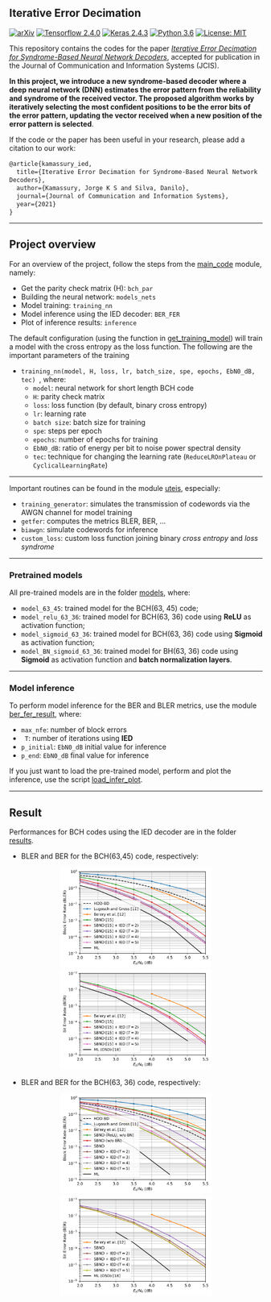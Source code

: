 ## Iterative Error Decimation

[![arXiv](https://img.shields.io/badge/stat.ML-arXiv%3A2006.08437-B31B1B.svg)](https://arxiv.org/abs/2012.00089)
[![Tensorflow 2.4.0](https://img.shields.io/badge/tensorflow-2.4.0-orange.svg)](https://www.tensorflow.org/)
[![Keras 2.4.3](https://img.shields.io/badge/keras-2.4.3-red.svg)](https://keras.io/)
[![Python 3.6](https://img.shields.io/badge/python-3.6.10-blue.svg)](https://www.python.org/)
[![License: MIT](https://img.shields.io/badge/License-MIT-green.svg)](https://github.com/Kamassury/IED/blob/main/LICENSE)

This repository contains the codes for the paper [*Iterative Error Decimation for Syndrome-Based Neural Network Decoders*](https://arxiv.org/abs/2012.00089), accepted for publication in the Journal of Communication and Information Systems (JCIS).

**In this project, we introduce a new syndrome-based decoder where a deep neural network (DNN) estimates the error pattern from the reliability and syndrome of the received vector. The proposed algorithm works by iteratively selecting the most confident positions to be the error bits of the error pattern, updating the vector received when a new position of the error pattern is selected**.

If the code or the paper has been useful in your research, please add a citation to our work:

```
@article{kamassury_ied,
  title={Iterative Error Decimation for Syndrome-Based Neural Network Decoders},
  author={Kamassury, Jorge K S and Silva, Danilo},
  journal={Journal of Communication and Information Systems},
  year={2021}
}
```
---
## Project overview
For an overview of the project, follow the steps from the [main_code](main_code.py) module, namely:
* Get the parity check matrix (H):   ``bch_par``  
* Building the neural network: ``models_nets``
* Model training: `training_nn`
* Model inference using the IED decoder: ``BER_FER``
* Plot of inference results: ``inference``

The default configuration (using the function in [get_training_model](get_training_model.py)) will train a model with the cross entropy as the loss function. The following are the important parameters of the training 

* ``training_nn(model, H, loss, lr, batch_size, spe, epochs, EbN0_dB, tec) ``, where:
	* ``model``: neural network for short length BCH code
	* ``H``: parity check matrix
	* ``loss``: loss function (by default, binary cross entropy)
	* ``lr``:  learning rate
	* ``batch size``: batch size for training
	* ``spe``: steps per epoch
	* ``epochs``: number of epochs for training
	* ``EbN0_dB``: ratio of energy per bit to noise power spectral density
	* ``tec``: technique for changing the learning rate (`ReduceLROnPlateau` or `CyclicalLearningRate`)

---
Important routines can be found in the module [uteis](uteis.py), especially:

* ``training_generator``: simulates the transmission of codewords via the AWGN channel for model training
* ``getfer``: computes the metrics BLER, BER, ... 
* ``biawgn``: simulate codewords for inference
* ``custom_loss``: custom loss function joining binary _cross entropy_ and _loss syndrome_ 

---
### Pretrained models

All pre-trained models are in the folder [models](models), where:
* ``model_63_45``: trained model for the BCH(63, 45) code;
* `model_relu_63_36`: trained model for BCH(63, 36) code using __ReLU__ as activation function;
* `model_sigmoid_63_36`: trained model for BCH(63, 36) code using __Sigmoid__ as activation function;
*  `model_BN_sigmoid_63_36`: trained model for BH(63, 36) code using __Sigmoid__ as activation function and __batch normalization layers__.

---
### Model inference
To perform model inference for the BER and BLER metrics, use the module [ber_fer_result](ber_fer_result.py), where:

* ``max_nfe``: number of block errors
* `` T``: number of iterations using __IED__
* ``p_initial``: ``EbN0_dB`` initial value for inference
* ``p_end``: ``EbN0_dB`` final value for inference

If you just want to load the pre-trained model, perform and plot the inference, use the script [load_infer_plot](load_infer_plot.py).

---
## Result

Performances for BCH codes using the IED decoder are in the folder [results](results).

* BLER and BER for the BCH(63,45) code, respectively:
<p align="center">
	<img src="images/figure_FER_45.png" width="300"/>
	<img src="images/figure_BER_45.png" width="300"/>
</p>


* BLER and BER for the BCH(63, 36) code, respectively:
<p align="center">
	<img src="images/figure_FER_36.png" width="300"/>
	<img src="images/figure_BER_36.png" width="300"/>
</p>
